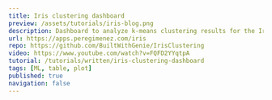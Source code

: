 ```yaml
---
title: Iris clustering dashboard
preview: /assets/tutorials/iris-blog.png
description: Dashboard to analyze k-means clustering results for the Iris dataset.
url: https://apps.peregimenez.com/iris
repo: https://github.com/BuiltWithGenie/IrisClustering
video: https://www.youtube.com/watch?v=FQFD2YYqtpA
tutorial: /tutorials/written/iris-clustering-dashboard
tags: [ML, table, plot]
published: true
navigation: false
---
```

